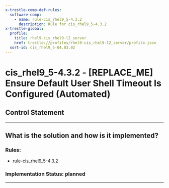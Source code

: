 ```yaml
---
x-trestle-comp-def-rules:
  software-comp:
    - name: rule-cis_rhel9_5-4.3.2
      description: Rule for cis_rhel9_5-4.3.2
x-trestle-global:
  profile:
    title: rhel9-cis_rhel9-l2_server
    href: trestle://profiles/rhel9-cis_rhel9-l2_server/profile.json
  sort-id: cis_rhel9_5-04.03.02
---
```


# cis_rhel9_5-4.3.2 - \[REPLACE_ME\] Ensure Default User Shell Timeout Is Configured (Automated)

## Control Statement

______________________________________________________________________

## What is the solution and how is it implemented?

<!-- For implementation status enter one of: implemented, partial, planned, alternative, not-applicable -->

<!-- Note that the list of rules under ### Rules: is read-only and changes will not be captured after assembly to JSON -->

<!-- Add control implementation description here for control: cis_rhel9_5-4.3.2 -->

### Rules:

  - rule-cis_rhel9_5-4.3.2

### Implementation Status: planned

______________________________________________________________________
